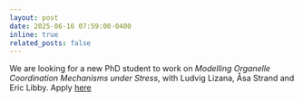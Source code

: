 ```yaml
---
layout: post
date: 2025-06-16 07:59:00-0400
inline: true
related_posts: false
---
```


We are looking for a new PhD student to work on *Modelling Organelle Coordination Mechanisms under Stress*, with Ludvig Lizana, Åsa Strand and Eric Libby. Apply [here](https://www.umu.se/en/work-with-us/open-positions/stress-response-modelling-in-icelab-phd-position-in-computational-physics-to-uncover-organelle-coordination-mechanisms-under-stress_835533/)

